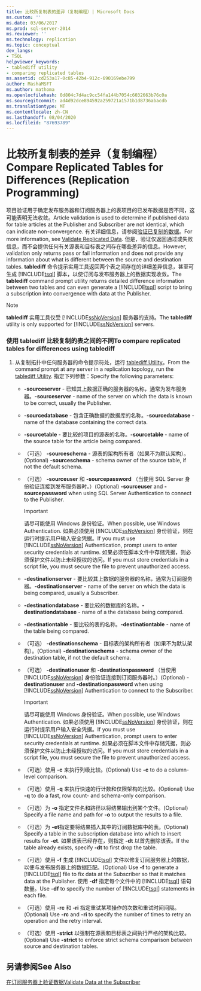 ```yaml
---
title: 比较所复制表的差异（复制编程）| Microsoft Docs
ms.custom: ''
ms.date: 03/06/2017
ms.prod: sql-server-2014
ms.reviewer: ''
ms.technology: replication
ms.topic: conceptual
dev_langs:
- TSQL
helpviewer_keywords:
- tablediff utility
- comparing replicated tables
ms.assetid: cd253a17-0c85-42b4-912c-690169ebe799
author: MashaMSFT
ms.author: mathoma
ms.openlocfilehash: 0d804c7d4ac9cc54fa144b7054c6032663b76c0a
ms.sourcegitcommit: ad4d92dce894592a259721a1571b1d8736abacdb
ms.translationtype: MT
ms.contentlocale: zh-CN
ms.lasthandoff: 08/04/2020
ms.locfileid: "87693789"
---
```

# <a name="compare-replicated-tables-for-differences-replication-programming"></a><span data-ttu-id="c6dfb-102">比较所复制表的差异（复制编程）</span><span class="sxs-lookup"><span data-stu-id="c6dfb-102">Compare Replicated Tables for Differences (Replication Programming)</span></span>
  <span data-ttu-id="c6dfb-103">项目验证用于确定发布服务器和订阅服务器上的表项目的已发布数据是否不同，这可能表明无法收敛。</span><span class="sxs-lookup"><span data-stu-id="c6dfb-103">Article validation is used to determine if published data for table articles at the Publisher and Subscriber are not identical, which can indicate non-convergence.</span></span> <span data-ttu-id="c6dfb-104">有关详细信息，请参阅[验证已复制的数据](../validate-data-at-the-subscriber.md)。</span><span class="sxs-lookup"><span data-stu-id="c6dfb-104">For more information, see [Validate Replicated Data](../validate-data-at-the-subscriber.md).</span></span> <span data-ttu-id="c6dfb-105">但是，验证仅返回通过或失败信息，而不会提供任何有关源表和目标表之间存在哪些差异的信息。</span><span class="sxs-lookup"><span data-stu-id="c6dfb-105">However, validation only returns pass or fail information and does not provide any information about what is different between the source and destination tables.</span></span> <span data-ttu-id="c6dfb-106">**tablediff** 命令提示实用工具返回两个表之间存在的详细差异信息，甚至可生成 [!INCLUDE[tsql](../../../includes/tsql-md.md)] 脚本，以使订阅与发布服务器上的数据实现收敛。</span><span class="sxs-lookup"><span data-stu-id="c6dfb-106">The **tablediff** command prompt utility returns detailed difference information between two tables and can even generate a [!INCLUDE[tsql](../../../includes/tsql-md.md)] script to bring a subscription into convergence with data at the Publisher.</span></span>  
  
> [!NOTE]  
>  <span data-ttu-id="c6dfb-107">**tablediff** 实用工具仅受 [!INCLUDE[ssNoVersion](../../../includes/ssnoversion-md.md)] 服务器的支持。</span><span class="sxs-lookup"><span data-stu-id="c6dfb-107">The **tablediff** utility is only supported for [!INCLUDE[ssNoVersion](../../../includes/ssnoversion-md.md)] servers.</span></span>  
  
### <a name="to-compare-replicated-tables-for-differences-using-tablediff"></a><span data-ttu-id="c6dfb-108">使用 tablediff 比较复制的表之间的不同</span><span class="sxs-lookup"><span data-stu-id="c6dfb-108">To compare replicated tables for differences using tablediff</span></span>  
  
1.  <span data-ttu-id="c6dfb-109">从复制拓扑中任何服务器的命令提示符处，运行 [tablediff Utility](../../../tools/tablediff-utility.md)。</span><span class="sxs-lookup"><span data-stu-id="c6dfb-109">From the command prompt at any server in a replication topology, run the [tablediff Utility](../../../tools/tablediff-utility.md).</span></span> <span data-ttu-id="c6dfb-110">指定下列参数：</span><span class="sxs-lookup"><span data-stu-id="c6dfb-110">Specify the following parameters:</span></span>  
  
    -   <span data-ttu-id="c6dfb-111">**-sourceserver** - 已知其上数据正确的服务器的名称，通常为发布服务器。</span><span class="sxs-lookup"><span data-stu-id="c6dfb-111">**-sourceserver** - name of the server on which the data is known to be correct, usually the Publisher.</span></span>  
  
    -   <span data-ttu-id="c6dfb-112">**-sourcedatabase** - 包含正确数据的数据库的名称。</span><span class="sxs-lookup"><span data-stu-id="c6dfb-112">**-sourcedatabase** - name of the database containing the correct data.</span></span>  
  
    -   <span data-ttu-id="c6dfb-113">**-sourcetable** - 要比较的项目的源表的名称。</span><span class="sxs-lookup"><span data-stu-id="c6dfb-113">**-sourcetable** - name of the source table for the article being compared.</span></span>  
  
    -   <span data-ttu-id="c6dfb-114">（可选） **-sourceschema** - 源表的架构所有者（如果不为默认架构）。</span><span class="sxs-lookup"><span data-stu-id="c6dfb-114">(Optional) **-sourceschema** - schema owner of the source table, if not the default schema.</span></span>  
  
    -   <span data-ttu-id="c6dfb-115">（可选） **-sourceuser** 和 **-sourcepassword** （当使用 SQL Server 身份验证连接到发布服务器时。）</span><span class="sxs-lookup"><span data-stu-id="c6dfb-115">(Optional) **-sourceuser** and **-sourcepassword** when using SQL Server Authentication to connect to the Publisher.</span></span>  
  
        > [!IMPORTANT]  
        >  <span data-ttu-id="c6dfb-116">请尽可能使用 Windows 身份验证。</span><span class="sxs-lookup"><span data-stu-id="c6dfb-116">When possible, use Windows Authentication.</span></span> <span data-ttu-id="c6dfb-117">如果必须使用 [!INCLUDE[ssNoVersion](../../../includes/ssnoversion-md.md)] 身份验证，则在运行时提示用户输入安全凭据。</span><span class="sxs-lookup"><span data-stu-id="c6dfb-117">If you must use [!INCLUDE[ssNoVersion](../../../includes/ssnoversion-md.md)] Authentication, prompt users to enter security credentials at runtime.</span></span> <span data-ttu-id="c6dfb-118">如果必须在脚本文件中存储凭据，则必须保护文件以防止未经授权的访问。</span><span class="sxs-lookup"><span data-stu-id="c6dfb-118">If you must store credentials in a script file, you must secure the file to prevent unauthorized access.</span></span>  
  
    -   <span data-ttu-id="c6dfb-119">**-destinationserver** - 要比较其上数据的服务器的名称，通常为订阅服务器。</span><span class="sxs-lookup"><span data-stu-id="c6dfb-119">**-destinationserver** - name of the server on which the data is being compared, usually a Subscriber.</span></span>  
  
    -   <span data-ttu-id="c6dfb-120">**-destinationdatabase** - 要比较的数据库的名称。</span><span class="sxs-lookup"><span data-stu-id="c6dfb-120">**-destinationdatabase** - name of a the database being compared.</span></span>  
  
    -   <span data-ttu-id="c6dfb-121">**-destinationtable** - 要比较的表的名称。</span><span class="sxs-lookup"><span data-stu-id="c6dfb-121">**-destinationtable** - name of the table being compared.</span></span>  
  
    -   <span data-ttu-id="c6dfb-122">（可选） **-destinationschema** - 目标表的架构所有者（如果不为默认架构）。</span><span class="sxs-lookup"><span data-stu-id="c6dfb-122">(Optional) **-destinationschema** - schema owner of the destination table, if not the default schema.</span></span>  
  
    -   <span data-ttu-id="c6dfb-123">（可选） **-destinationuser** 和 **-destinationpassword** （当使用 [!INCLUDE[ssNoVersion](../../../includes/ssnoversion-md.md)] 身份验证连接到订阅服务器时。）</span><span class="sxs-lookup"><span data-stu-id="c6dfb-123">(Optional) **-destinationuser** and **-destinationpassword** when using [!INCLUDE[ssNoVersion](../../../includes/ssnoversion-md.md)] Authentication to connect to the Subscriber.</span></span>  
  
        > [!IMPORTANT]  
        >  <span data-ttu-id="c6dfb-124">请尽可能使用 Windows 身份验证。</span><span class="sxs-lookup"><span data-stu-id="c6dfb-124">When possible, use Windows Authentication.</span></span> <span data-ttu-id="c6dfb-125">如果必须使用 [!INCLUDE[ssNoVersion](../../../includes/ssnoversion-md.md)] 身份验证，则在运行时提示用户输入安全凭据。</span><span class="sxs-lookup"><span data-stu-id="c6dfb-125">If you must use [!INCLUDE[ssNoVersion](../../../includes/ssnoversion-md.md)] Authentication, prompt users to enter security credentials at runtime.</span></span> <span data-ttu-id="c6dfb-126">如果必须在脚本文件中存储凭据，则必须保护文件以防止未经授权的访问。</span><span class="sxs-lookup"><span data-stu-id="c6dfb-126">If you must store credentials in a script file, you must secure the file to prevent unauthorized access.</span></span>  
  
    -   <span data-ttu-id="c6dfb-127">（可选）使用 **-c** 来执行列级比较。</span><span class="sxs-lookup"><span data-stu-id="c6dfb-127">(Optional) Use **-c** to do a column-level comparison.</span></span>  
  
    -   <span data-ttu-id="c6dfb-128">（可选）使用 **-q** 来执行快速的行计数和仅限架构的比较。</span><span class="sxs-lookup"><span data-stu-id="c6dfb-128">(Optional) Use **-q** to do a fast, row count- and schema-only comparison.</span></span>  
  
    -   <span data-ttu-id="c6dfb-129">（可选）为 **-o** 指定文件名和路径以将结果输出到某个文件。</span><span class="sxs-lookup"><span data-stu-id="c6dfb-129">(Optional) Specify a file name and path for **-o** to output the results to a file.</span></span>  
  
    -   <span data-ttu-id="c6dfb-130">（可选）为 **-et**指定要将结果插入其中的订阅数据库中的表。</span><span class="sxs-lookup"><span data-stu-id="c6dfb-130">(Optional) Specify a table in the subscription database into which to insert results for **-et**.</span></span> <span data-ttu-id="c6dfb-131">如果该表已经存在，则指定 **-dt** 以首先删除该表。</span><span class="sxs-lookup"><span data-stu-id="c6dfb-131">If the table already exists, specify **-dt** to first drop the table.</span></span>  
  
    -   <span data-ttu-id="c6dfb-132">（可选）使用 **-f** 生成 [!INCLUDE[tsql](../../../includes/tsql-md.md)] 文件以修复订阅服务器上的数据，以便与发布服务器上的数据匹配。</span><span class="sxs-lookup"><span data-stu-id="c6dfb-132">(Optional) Use **-f** to generate a [!INCLUDE[tsql](../../../includes/tsql-md.md)] file to fix data at the Subscriber so that it matches data at the Publisher.</span></span> <span data-ttu-id="c6dfb-133">使用 **-df** 指定每个文件中的 [!INCLUDE[tsql](../../../includes/tsql-md.md)] 语句数量。</span><span class="sxs-lookup"><span data-stu-id="c6dfb-133">Use **-df** to specify the number of [!INCLUDE[tsql](../../../includes/tsql-md.md)] statements in each file.</span></span>  
  
    -   <span data-ttu-id="c6dfb-134">（可选）使用 **-rc** 和 **-ri** 指定重试某项操作的次数和重试时间间隔。</span><span class="sxs-lookup"><span data-stu-id="c6dfb-134">(Optional) Use **-rc** and **-ri** to specify the number of times to retry an operation and the retry interval.</span></span>  
  
    -   <span data-ttu-id="c6dfb-135">（可选）使用 **-strict** 以强制在源表和目标表之间执行严格的架构比较。</span><span class="sxs-lookup"><span data-stu-id="c6dfb-135">(Optional) Use **-strict** to enforce strict schema comparison between source and destination tables.</span></span>  
  
## <a name="see-also"></a><span data-ttu-id="c6dfb-136">另请参阅</span><span class="sxs-lookup"><span data-stu-id="c6dfb-136">See Also</span></span>  
 [<span data-ttu-id="c6dfb-137">在订阅服务器上验证数据</span><span class="sxs-lookup"><span data-stu-id="c6dfb-137">Validate Data at the Subscriber</span></span>](../validate-data-at-the-subscriber.md)  
  
  
